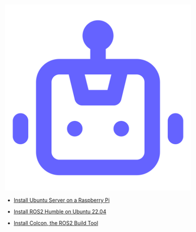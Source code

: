 [![Readme](/_media/logo.png ":size=100x")](readme.md)

- [Install Ubuntu Server on a Raspberry Pi](install-ubuntu-server.md)

- [Install ROS2 Humble on Ubuntu 22.04](install-ros2-humble.md)

- [Install Colcon, the ROS2 Build Tool](install-colcon.md)